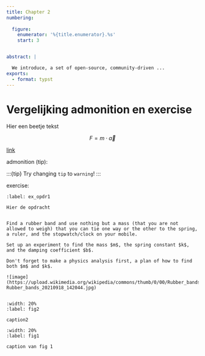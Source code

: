 ```yaml
---
title: Chapter 2
numbering: 
  
  figure:
    enumerator: '%{title.enumerator}.%s'
    start: 3


abstract: |

  We introduce, a set of open-source, community-driven ...
exports:
  - format: typst
---
```


# Vergelijking admonition en exercise

Hier een beetje tekst


$$\label{eq1} F=m\cdot\vec{a}$$

[link](https://nos.nl)

admonition (tip): 

:::{tip}
Try changing `tip` to `warning`!
:::

exercise: 

```{exercise} Naam van de opdracht
:label: ex_opdr1

Hier de opdracht
```


```{experiment} Mass spring

Find a rubber band and use nothing but a mass (that you are not allowed to weigh) that you can tie one way or the other to the spring, a ruler, and the stopwatch/clock on your mobile.

Set up an experiment to find the mass $m$, the spring constant $k$, and the damping coefficient $b$.

Don't forget to make a physics analysis first, a plan of how to find both $m$ and $k$.

![image](https://upload.wikimedia.org/wikipedia/commons/thumb/0/00/Rubber_bands_20210918_142044.jpg/1200px-Rubber_bands_20210918_142044.jpg)


```

```{figure} fig2.png
:width: 20%
:label: fig2

caption2
```


```{figure} fig1.png
:width: 20%
:label: fig1

caption van fig 1
```